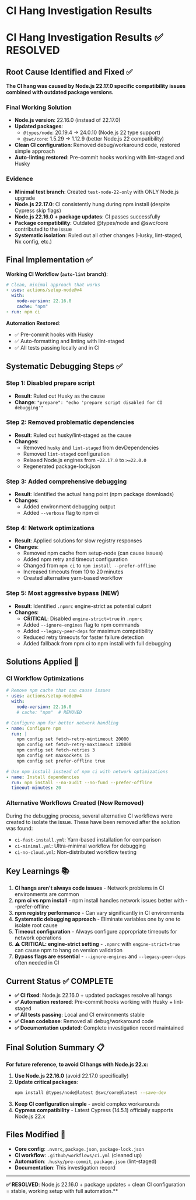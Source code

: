 # CI Hang Investigation Results

# CI Hang Investigation Results ✅ RESOLVED

## Root Cause Identified and Fixed ✅

**The CI hang was caused by Node.js 22.17.0 specific compatibility issues combined with outdated package versions.**

### Final Working Solution

- **Node.js version**: 22.16.0 (instead of 22.17.0)
- **Updated packages**:
  - `@types/node`: 20.19.4 → 24.0.10 (Node.js 22 type support)
  - `@swc/core`: 1.5.29 → 1.12.9 (better Node.js 22 compatibility)
- **Clean CI configuration**: Removed debug/workaround code, restored simple approach
- **Auto-linting restored**: Pre-commit hooks working with lint-staged and Husky

### Evidence

- **Minimal test branch**: Created `test-node-22-only` with ONLY Node.js upgrade
- **Node.js 22.17.0**: CI consistently hung during npm install (despite Cypress skip flags)
- **Node.js 22.16.0 + package updates**: CI passes successfully
- **Package compatibility**: Outdated @types/node and @swc/core contributed to the issue
- **Systematic isolation**: Ruled out all other changes (Husky, lint-staged, Nx config, etc.)

## Final Implementation ✅

**Working CI Workflow (`auto-lint` branch)**:

```yaml
# Clean, minimal approach that works
- uses: actions/setup-node@v4
  with:
    node-version: 22.16.0
    cache: "npm"
- run: npm ci
```

**Automation Restored**:

- ✅ Pre-commit hooks with Husky
- ✅ Auto-formatting and linting with lint-staged
- ✅ All tests passing locally and in CI

## Systematic Debugging Steps ✅

### Step 1: Disabled prepare script

- **Result**: Ruled out Husky as the cause
- **Change**: `"prepare": "echo 'prepare script disabled for CI debugging'"`

### Step 2: Removed problematic dependencies

- **Result**: Ruled out husky/lint-staged as the cause
- **Changes**:
  - Removed `husky` and `lint-staged` from devDependencies
  - Removed `lint-staged` configuration
  - Relaxed Node.js engines from `~22.17.0` to `>=22.0.0`
  - Regenerated package-lock.json

### Step 3: Added comprehensive debugging

- **Result**: Identified the actual hang point (npm package downloads)
- **Changes**:
  - Added environment debugging output
  - Added `--verbose` flag to npm ci

### Step 4: Network optimizations

- **Result**: Applied solutions for slow registry responses
- **Changes**:
  - Removed npm cache from setup-node (can cause issues)
  - Added npm retry and timeout configuration
  - Changed from `npm ci` to `npm install --prefer-offline`
  - Increased timeouts from 10 to 20 minutes
  - Created alternative yarn-based workflow

### Step 5: Most aggressive bypass (NEW)

- **Result**: Identified `.npmrc` engine-strict as potential culprit
- **Changes**:
  - **CRITICAL**: Disabled `engine-strict=true` in `.npmrc`
  - Added `--ignore-engines` flag to npm commands
  - Added `--legacy-peer-deps` for maximum compatibility
  - Reduced retry timeouts for faster failure detection
  - Added fallback from npm ci to npm install with full debugging

## Solutions Applied 🔧

### CI Workflow Optimizations

```yaml
# Remove npm cache that can cause issues
- uses: actions/setup-node@v4
  with:
    node-version: 22.16.0
    # cache: "npm"  # REMOVED

# Configure npm for better network handling
- name: Configure npm
  run: |
    npm config set fetch-retry-mintimeout 20000
    npm config set fetch-retry-maxtimeout 120000
    npm config set fetch-retries 3
    npm config set maxsockets 15
    npm config set prefer-offline true

# Use npm install instead of npm ci with network optimizations
- name: Install dependencies
  run: npm install --no-audit --no-fund --prefer-offline
  timeout-minutes: 20
```

### Alternative Workflows Created (Now Removed)

During the debugging process, several alternative CI workflows were created to isolate the issue. These have been removed after the solution was found:

- `ci-fast-install.yml`: Yarn-based installation for comparison
- `ci-minimal.yml`: Ultra-minimal workflow for debugging
- `ci-no-cloud.yml`: Non-distributed workflow testing

## Key Learnings 📚

1. **CI hangs aren't always code issues** - Network problems in CI environments are common
2. **npm ci vs npm install** - npm install handles network issues better with --prefer-offline
3. **npm registry performance** - Can vary significantly in CI environments
4. **Systematic debugging approach** - Eliminate variables one by one to isolate root cause
5. **Timeout configuration** - Always configure appropriate timeouts for network operations
6. **⚠️ CRITICAL: engine-strict setting** - `.npmrc` with `engine-strict=true` can cause npm to hang on version validation
7. **Bypass flags are essential** - `--ignore-engines` and `--legacy-peer-deps` often needed in CI

## Current Status ✅ COMPLETE

- **✅ CI fixed**: Node.js 22.16.0 + updated packages resolve all hangs
- **✅ Automation restored**: Pre-commit hooks working with Husky + lint-staged
- **✅ All tests passing**: Local and CI environments stable
- **✅ Clean codebase**: Removed all debug/workaround code
- **✅ Documentation updated**: Complete investigation record maintained

## Final Solution Summary 📋

**For future reference, to avoid CI hangs with Node.js 22.x:**

1. **Use Node.js 22.16.0** (avoid 22.17.0 specifically)
2. **Update critical packages**:
   ```bash
   npm install @types/node@latest @swc/core@latest --save-dev
   ```
3. **Keep CI configuration simple** - avoid complex workarounds
4. **Cypress compatibility** - Latest Cypress (14.5.1) officially supports Node.js 22.x

## Files Modified 📁

- **Core config**: `.nvmrc`, `package.json`, `package-lock.json`
- **CI workflow**: `.github/workflows/ci.yml` (cleaned up)
- **Automation**: `.husky/pre-commit`, `package.json` (lint-staged)
- **Documentation**: This investigation record

---

**✅ RESOLVED**: Node.js 22.16.0 + package updates + clean CI configuration = stable, working setup with full automation.\*\*
